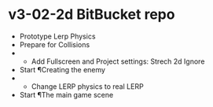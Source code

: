 # v3-02-2d BitBucket repo 
- Prototype Lerp Physics 
- Prepare for Collisions
- * Add Fullscreen and Project settings: Strech 2d Ignore
- Start ¶Creating the enemy
- * Change LERP physics to real LERP
- Start ¶The main game scene
